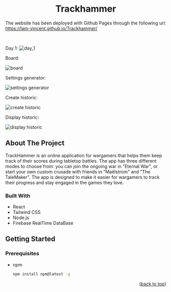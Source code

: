 <a name="readme-top"></a>

<!-- PROJECT LOGO -->

<h1 align="center">Trackhammer</h1>

The website has been deployed with Github Pages through the following url: https://lam-vincent.github.io/Trackhammer/

<br />

Day 1:
![day_1](https://user-images.githubusercontent.com/62343240/217972414-7f39b564-6542-4462-b813-3093b7be044f.gif)

Board:

![board](https://github.com/lam-vincent/Trackhammer/assets/62343240/c9e41fe7-e35a-41db-a940-5bd751bb15ef)

Settings generator:

![settings generator](https://github.com/lam-vincent/Trackhammer/assets/62343240/e7c05426-5e06-4b8c-bcc7-6f13290f68fa)

Create historic:

![create historic](https://github.com/lam-vincent/Trackhammer/assets/62343240/b62bd567-4ddb-4387-a9c9-64ceff71f163)

Display historic:

![display historic](https://github.com/lam-vincent/Trackhammer/assets/62343240/059793d7-0e45-4a61-aecc-81a95d9970c9)


<!-- ABOUT THE PROJECT -->

## About The Project

<p align="center">
    <p>
    TrackHammer is an online application for wargamers that helps them keep track of their scores during tabletop battles. The app has three different modes to choose from: you can join the ongoing war in "Eternal War", or start your own custom crusade with friends in "Maëlstrom" and "The TaleMaker". The app is designed to make it easier for wargamers to track their progress and stay engaged in the games they love.
    </p>
</p>

### Built With

- React
- Tailwind CSS
- Node.js
- Firebase RealTime DataBase

<!-- GETTING STARTED -->

## Getting Started

### Prerequisites

- npm
  ```sh
  npm install npm@latest -g
  ```

<p align="right">(<a href="#readme-top">back to top</a>)</p>
